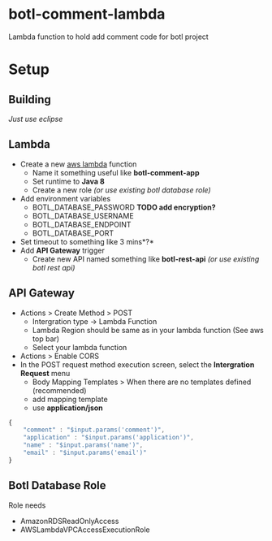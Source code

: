 # botl-comment-lambda
Lambda function to hold add comment code for botl project

# Setup
## Building 
*Just use eclipse*
## Lambda
- Create a new [aws lambda](https://aws.amazon.com/lambda/) function
  - Name it something useful like **botl-comment-app**
  - Set runtime to **Java 8**
  - Create a new role *(or use existing botl database role)*
- Add environment variables
  - BOTL_DATABASE_PASSWORD  **TODO add encryption?**
  - BOTL_DATABASE_USERNAME
  - BOTL_DATABASE_ENDPOINT
  - BOTL_DATABASE_PORT
- Set timeout to something like 3 mins*?*
- Add **API Gateway** trigger
  - Create new API named something like **botl-rest-api** *(or use existing botl rest api)*
  
  
## API Gateway
- Actions > Create Method > POST
  - Intergration type -> Lambda Function
  - Lambda Region should be same as in your lambda function (See aws top bar)
  - Select your lambda function
- Actions > Enable CORS
- In the POST request method execution screen, select the **Intergration Request** menu
  - Body Mapping Templates > When there are no templates defined (recommended)
  - add mapping template 
  - use **application/json**
```javascript
{ 
    "comment" : "$input.params('comment')",
    "application" : "$input.params('application')",
    "name" : "$input.params('name')",
    "email" : "$input.params('email')"
}
```

## Botl Database Role
Role needs 
- AmazonRDSReadOnlyAccess
- AWSLambdaVPCAccessExecutionRole